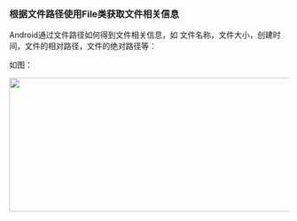 ### 根据文件路径使用File类获取文件相关信息
<p>Android通过文件路径如何得到文件相关信息，如 文件名称，文件大小，创建时间，文件的相对路径，文件的绝对路径等：</p> 
<p>如图：</p> 
<p><img alt="" height="241" src="https://static.oschina.net/uploads/space/2016/1230/171902_8TsR_2945455.png" width="666"></p> 

